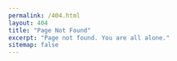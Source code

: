 ```yaml
---
permalink: /404.html
layout: 404
title: "Page Not Found"
excerpt: "Page not found. You are all alone."
sitemap: false
---
```


